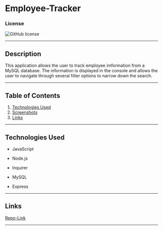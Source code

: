 
# Employee-Tracker

### License
  ![GitHub license](https://img.shields.io/badge/license-MIT-green.svg)
***

## Description
This application allows the user to track employee imformation from a MySQL database. The information is displayed in the console and allows the user to navigate through several filter options to narrow down the search.
***

## Table of Contents
1. [Technologies Used](#technologies)
2. [Screenshots](#screenshots)
3. [Links](#links)
***

<a name="technologies"></a>
## Technologies Used
  
* JavaScript

* Node.js

* Inquirer

* MySQL

* Express

***

<a name="links"></a>
## Links

[Repo-Link](https://github.com/HunterBrennan1/Employee-Tracker)
***